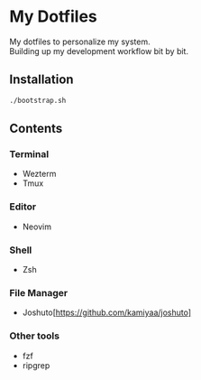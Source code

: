# My Dotfiles
My dotfiles to personalize my system.<br>
Building up my development workflow bit by bit.<br>

## Installation
```bash
./bootstrap.sh
```

## Contents
### Terminal<br>
- Wezterm<br>
- Tmux<br>
### Editor<br>
- Neovim<br>
### Shell<br>
- Zsh<br>
### File Manager<br>
- Joshuto[https://github.com/kamiyaa/joshuto]<br>
### Other tools<br>
- fzf<br>
- ripgrep<br>
